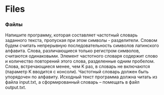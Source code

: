 ﻿# Files
### **Файлы**
Напишите программу, которая составляет частотный словарь заданного текста, пропуская при этом символы - разделители. Словом будем считать непрерывную последовательность символов латинского алфавита. Слова, различающиеся только регистром символов, считаются одинаковыми. Элемент частотного словаря содержит слово и количество повторений этого слова, разделенные одним пробелом. Слова, встречающиеся менее, чем K раз, в словарь не включаются (параметр K вводится с консоли). Частотный словарь должен быть упорядочен по алфавиту. Исходный текст программа должна читать из файла input.txt, а сформированный словарь – помещать в файл output.txt.
